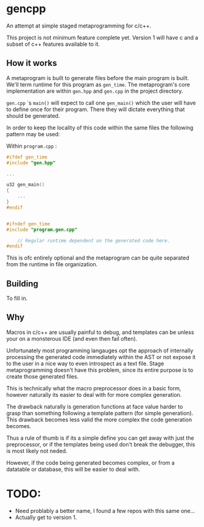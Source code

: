 # gencpp

An attempt at simple staged metaprogramming for c/c++.

This project is not minimum feature complete yet. 
Version 1 will have c and a subset of c++ features available to it.

## How it works

A metaprogram is built to generate files before the main program is built. We'll term runtime for this program as `gen_time`. The metaprogram's core implementation are within `gen.hpp` and `gen.cpp` in the project directory.

`gen.cpp` \`s  `main()` will expect to call one `gen_main()` which the user will have to define once for their program. There they will dictate everything that should be generated.

In order to keep the locality of this code within the same files the following pattern may be used:

Within `program.cpp` :
```cpp
#ifdef gen_time
#include "gen.hpp"

...

u32 gen_main()
{
	...
}
#endif


#ifndef gen_time
#include "program.gen.cpp"

	// Regular runtime dependent on the generated code here.
#endif
```
This is ofc entirely optional and the metaprogram can be quite separated from the runtime in file organization.

## Building

To fill in.

## Why

Macros in c/c++ are usually painful to debug, and templates can be unless your on a monsterous IDE (and even then fail often).

Unfortunately most programming langauges opt the approach of internally processing the generated code immediately within the AST or not expose it to the user in a nice way to even introspect as a text file. Stage metaprogramming doesn't have this problem, since its entire purpose is to create those generated files.

This is technically what the macro preprocessor does in a basic form, however naturally its easier to deal with for more complex generation.

The drawback naturally is generation functions at face value harder to grasp than something following a template pattern (for simple generation). This drawback becomes less valid the more complex the code generation becomes.

Thus a rule of thumb is if its a simple define you can get away with just the preprocessor, or if the templates being used don't break the debugger, this is most likely not neded.

However, if the code being generated becomes complex, or from a datatable or database, this will be easier to deal with.

# TODO:

* Need problably a better name, I found a few repos with this same one...
* Actually get to version 1.
